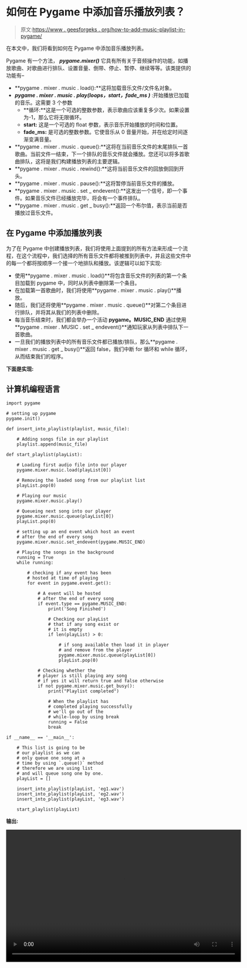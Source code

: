 # 如何在 Pygame 中添加音乐播放列表？

> 原文:[https://www . geesforgeks . org/how-to-add-music-playlist-in-pygame/](https://www.geeksforgeeks.org/how-to-add-music-playlist-in-pygame/)

在本文中，我们将看到如何在 Pygame 中添加音乐播放列表。

Pygame 有一个方法， ***pygame.mixer()*** 它具有所有关于音频操作的功能，如播放歌曲、对歌曲进行排队、设置音量、倒带、停止、暂停、继续等等。该类提供的功能有–

*   **pygame . mixer . music . load():**这将加载音乐文件/文件名对象。
*   ***pygame . mixer . music . play(loops，start，fade_ms )*** :开始播放已加载的音乐。这需要 3 个参数
    *   **循环:**这是一个可选的整数参数，表示歌曲应该重复多少次。如果设置为-1，那么它将无限循环。
    *   **start:** 这是一个可选的 float 参数，表示音乐开始播放的时间和位置。
    *   **fade_ms:** 是可选的整数参数。它使音乐从 0 音量开始，并在给定时间逐渐变满音量。
*   **pygame . mixer . music . queue():**这将在当前音乐文件的末尾排队一首歌曲。当前文件一结束，下一个排队的音乐文件就会播放。您还可以将多首歌曲排队，这将是我们构建播放列表的主要逻辑。
*   **pygame . mixer . music . rewind():**这将当前音乐文件的回放倒回到开头。
*   **pygame . mixer . music . pause():**这将暂停当前音乐文件的播放。
*   **pygame . mixer . music . set _ endevent():**这发出一个信号，即一个事件。如果音乐文件已经播放完毕，将会有一个事件排队。
*   **pygame . mixer . music . get _ busy():**返回一个布尔值，表示当前是否播放过音乐文件。

## 在 Pygame 中添加播放列表

为了在 Pygame 中创建播放列表，我们将使用上面提到的所有方法来形成一个流程，在这个流程中，我们选择的所有音乐文件都将被推到列表中，并且这些文件中的每一个都将按顺序一个接一个地排队和播放。该逻辑可以如下实现:

*   使用**pygame . mixer . music . load()**将包含音乐文件的列表的第一个条目加载到 pygame 中，同时从列表中删除第一个条目。
*   在加载第一首歌曲时，我们将使用**pygame . mixer . music . play()**播放。
*   随后，我们还将使用**pygame . mixer . music . queue()**对第二个条目进行排队，并将其从我们的列表中删除。
*   每当音乐结束时，我们都会举办一个活动 **pygame。MUSIC_END** 通过使用**pygame . mixer . MUSIC . set _ endevent()**通知玩家从列表中排队下一首歌曲。
*   一旦我们的播放列表中的所有音乐文件都已播放/排队，那么**pygame . mixer . music . get _ busy()**返回 false，我们中断 for 循环和 while 循环，从而结束我们的程序。

**下面是实现:**

## 计算机编程语言

```
import pygame

# setting up pygame
pygame.init()

def insert_into_playlist(playlist, music_file):

    # Adding songs file in our playlist
    playlist.append(music_file)

def start_playlist(playList):

    # Loading first audio file into our player
    pygame.mixer.music.load(playList[0])

    # Removing the loaded song from our playlist list
    playList.pop(0)

    # Playing our music
    pygame.mixer.music.play()

    # Queueing next song into our player
    pygame.mixer.music.queue(playList[0])
    playList.pop(0)

    # setting up an end event which host an event
    # after the end of every song
    pygame.mixer.music.set_endevent(pygame.MUSIC_END)

    # Playing the songs in the background
    running = True
    while running:

        # checking if any event has been
        # hosted at time of playing
        for event in pygame.event.get():

            # A event will be hosted
            # after the end of every song
            if event.type == pygame.MUSIC_END:
                print('Song Finished')

                # Checking our playList
                # that if any song exist or
                # it is empty
                if len(playList) > 0:

                    # if song available then load it in player
                    # and remove from the player
                    pygame.mixer.music.queue(playList[0])
                    playList.pop(0)

            # Checking whether the 
            # player is still playing any song
            # if yes it will return true and false otherwise
            if not pygame.mixer.music.get_busy():
                print("Playlist completed")

                # When the playlist has
                # completed playing successfully
                # we'll go out of the
                # while-loop by using break
                running = False
                break

if __name__ == '__main__':

    # This list is going to be
    # our playlist as we can
    # only queue one song at a
    # time by using `.queue()` method
    # therefore we are using list
    # and will queue song one by one.
    playList = []

    insert_into_playlist(playList, 'eg1.wav')
    insert_into_playlist(playList, 'eg2.wav')
    insert_into_playlist(playList, 'eg3.wav')

    start_playlist(playList)
```

**输出:**

<video class="wp-video-shortcode" id="video-641672-1" width="640" height="360" preload="metadata" controls=""><source type="video/mp4" src="https://media.geeksforgeeks.org/wp-content/uploads/20210708214827/pygame_playlist.mp4?_=1">[https://media.geeksforgeeks.org/wp-content/uploads/20210708214827/pygame_playlist.mp4](https://media.geeksforgeeks.org/wp-content/uploads/20210708214827/pygame_playlist.mp4)</video>